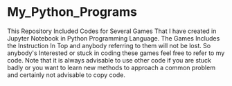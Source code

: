 # My_Python_Programs
This Repository Included Codes for Several Games That I have created in Jupyter Notebook in Python Programming Language.
The Games Includes the Instruction In Top and anybody referring to them will not be lost.
So anybody's Interested or stuck in coding these games feel free to refer to my code.
Note that it is always advisable to use other code if you are stuck badly or you want to learn new methods to approach a common problem and certainly not advisable to copy code.

